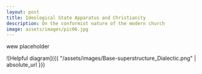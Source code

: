 ```yaml
---
layout: post
title: Ideological State Apparatus and Christianity
description: On the conformist nature of the modern church
image: assets/images/pic06.jpg
---
```


wew placeholder 

![Helpful diagram]({{ "/assets/images/Base-superstructure_Dialectic.png" | absolute_url }})
